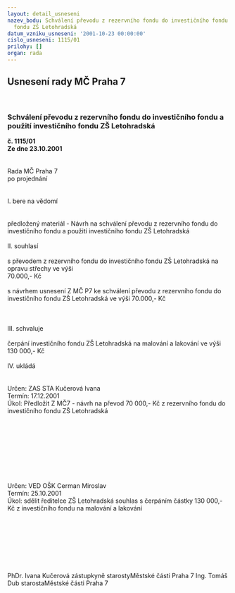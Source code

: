 ```yaml
---
layout: detail_usneseni
nazev_bodu: Schválení převodu z rezervního fondu do investičního fondu a použití investičního
  fondu ZŠ Letohradská
datum_vzniku_usneseni: '2001-10-23 00:00:00'
cislo_usneseni: 1115/01
prilohy: []
organ: rada
---
```

<div id="ucUsn_pList" class="usn">
	<span><h2>Usnesení rady MČ Praha 7 </h2>
<br></span><div class="standBody">
<span><h3>Schválení převodu z rezervního fondu do investičního fondu a použití investičního fondu ZŠ Letohradská</h3></span><div class="center">
		<strong>č. 1115/01</strong><br>
	</div>
<div class="center">
		<strong>Ze dne 23.10.2001</strong><br><br>
	</div>
<br>Rada MČ Praha 7<br>po projednání<br><br><br>I.	bere na vědomí<br><br> <br>předložený materiál - Návrh na schválení převodu z rezervního fondu do investičního fondu a použití investičního fondu ZŠ Letohradská<br><br>II.	souhlasí<br><br>s převodem z rezervního fondu do investičního fondu ZŠ Letohradská  na opravu střechy ve výši <br>70.000,- Kč<br><br>s návrhem usnesení Z MČ P7 ke schválení převodu z rezervního fondu do investičního fondu ZŠ Letohradská ve výši 70.000,- Kč<br><br><br><br>III.	schvaluje <br><br>čerpání investičního fondu ZŠ Letohradská na malování a lakování ve výši 130 000,- Kč <br><br>IV.	ukládá <br><br> <br>Určen:	ZAS STA Kučerová Ivana<br>Termín: 17.12.2001<br>Úkol:	Předložit Z MČ7  - návrh na převod 70 000,- Kč z rezervního fondu do investičního fondu ZŠ Letohradská<br> <br><br><br><br><br><br><br><br> <br>Určen:	VED OŠK Cerman Miroslav<br>Termín: 25.10.2001<br>Úkol:	sdělit ředitelce ZŠ Letohradská souhlas s čerpáním částky 130 000,- Kč z investičního fondu na malování a lakování<br> <br><br><br><br><br><br> <br>	<br>PhDr. Ivana Kučerová zástupkyně starostyMěstské části Praha 7	Ing. Tomáš Dub starostaMěstské části Praha 7<br>	<br><br>
</div>
</div>